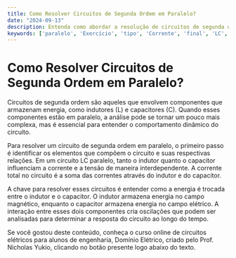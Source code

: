 ```yaml
---
title: Como Resolver Circuitos de Segunda Ordem em Paralelo?
date: "2024-09-13"
description: Entenda como abordar a resolução de circuitos de segunda ordem em paralelo, focando em componentes LC.
keywords: ['paralelo', 'Exercício', 'tipo', 'Corrente', 'final', 'LC', 'Resolução']
---
```


# Como Resolver Circuitos de Segunda Ordem em Paralelo?

Circuitos de segunda ordem são aqueles que envolvem componentes que armazenam energia, como indutores (L) e capacitores (C). Quando esses componentes estão em paralelo, a análise pode se tornar um pouco mais complexa, mas é essencial para entender o comportamento dinâmico do circuito.

Para resolver um circuito de segunda ordem em paralelo, o primeiro passo é identificar os elementos que compõem o circuito e suas respectivas relações. Em um circuito LC paralelo, tanto o indutor quanto o capacitor influenciam a corrente e a tensão de maneira interdependente. A corrente total no circuito é a soma das correntes através do indutor e do capacitor.

A chave para resolver esses circuitos é entender como a energia é trocada entre o indutor e o capacitor. O indutor armazena energia no campo magnético, enquanto o capacitor armazena energia no campo elétrico. A interação entre esses dois componentes cria oscilações que podem ser analisadas para determinar a resposta do circuito ao longo do tempo.

Se você gostou deste conteúdo, conheça o curso online de circuitos elétricos para alunos de engenharia, Domínio Elétrico, criado pelo Prof. Nicholas Yukio, clicando no botão presente logo abaixo do texto.